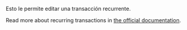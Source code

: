Esto le permite editar una transacción recurrente.

Read more about recurring transactions in [the official documentation](https://docs.firefly-iii.org/advanced-concepts/recurring).